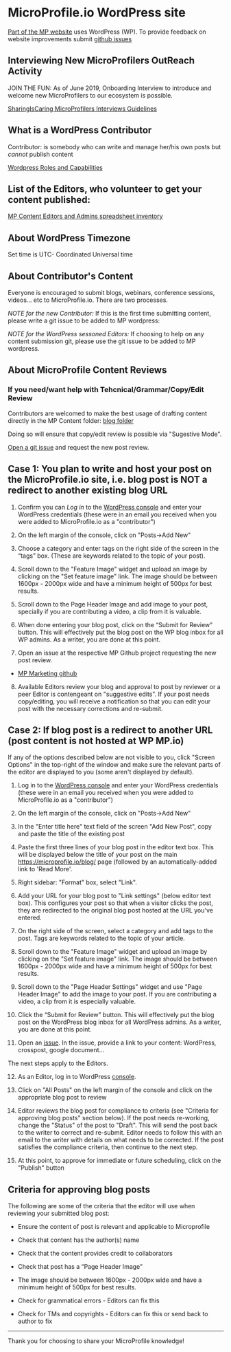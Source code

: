 # MicroProfile.io WordPress site

[Part of the MP website](https://MicroProfile.io) uses WordPress (WP).
To provide feedback on website improvements submit [github issues](https://github.com/eclipse/microprofile-marketing/issues)

## Interviewing New MicroProfilers OutReach Activity

JOIN THE FUN: As of June 2019, Onboarding Interview to introduce and welcome new MicroProfilers to our ecosystem is possible. 

[SharingIsCaring MicroProfilers Interviews Guidelines](https://github.com/eclipse/microprofile-marketing/wiki/Sharing:--The-Onboarding-Into-MicroProfile-Interview-Series)

## What is a WordPress Contributor

Contributor: is somebody who can write and manage her/his own posts but *cannot* publish content

 [Wordpress Roles and Capabilities](https://codex.wordpress.org/Roles_and_Capabilities)

## List of the Editors, who volunteer to get your content published: 

[MP Content Editors and Admins spreadsheet inventory](https://docs.google.com/document/d/1q0Xw4XJcoVq1V5vPWe9KR__WKoGc0e-X5cD3tnBsIKw/edit)

## About WordPress Timezone

Set time is UTC- Coordinated Universal time

## About Contributor's Content

Everyone is encouraged to submit blogs, webinars, conference sessions, videos... etc to MicroProfile.io. There are two processes.

_NOTE for the new Contributor:_ If this is the first time submitting content, please write a git issue to be added to MP wordpress:

_NOTE for the WordPress sessoned Editors:_ If choosing to help on any content submission git, please use the git issue to be added to MP wordpress. 

## About MicroProfile Content Reviews

### If you need/want help with Tehcnical/Grammar/Copy/Edit Review

Contributors are welcomed to make the best usage of drafting content directly in the MP Content folder:  [blog folder](https://drive.google.com/drive/folders/1yonVuzmgpH_Mr3WgoqQEYywoJJjOmKBD)

Doing so will ensure that copy/edit review is possible via "Sugestive Mode".  

[Open a git issue](https://github.com/eclipse/microprofile-marketing/issues/new) and request the new post review. 


## Case 1: You plan to write and host your post on the MicroProfile.io site, i.e. blog post is NOT a redirect to another existing blog URL

1. Confirm you can _Log in_ to the [WordPress console](https://microprofile.wpengine.com/wp-admin/) and enter your WordPress credentials (these were in an email you received when you were added to MicroProfile.io as a "contributor")

2. On the left margin of the console, click on "Posts->Add New"

3. Choose a category and enter tags on the right side of the screen in the “tags” box. (These are keywords related to the topic of your post).

4. Scroll down to the "Feature Image" widget and upload an image by clicking on the "Set feature image" link. The image should be between 1600px - 2000px wide and have a minimum height of 500px for best results. 

5. Scroll down to the Page Header Image and add image to your post, specially if you are contributing a video, a clip from it is valuable. 

6. When done entering your blog post, click on the “Submit for Review” button. This will effectively put the blog post on the WP blog inbox for all WP admins. As a writer, you are done at this point.

7. Open an issue at the respective MP Github project requesting the new post review.

  * [MP Marketing github](https://github.com/eclipse/microprofile-marketing/issues)

8. Available Editors review your blog and approval to post by reviewer or a peer Editor is contengeant on "suggestive edits".  If your post needs copy/editing, you will receive a notification so that you can edit your post with the necessary corrections and re-submit. 

## Case 2: If blog post is a redirect to another URL (post content is not hosted at WP MP.io)

If any of the options described below are not visible to you, click "Screen Options" in the top-right of the window and make sure the relevant parts of the editor are displayed to you (some aren't displayed by default).

1. Log in to the [WordPress console](https://microprofile.wpengine.com/wp-admin/) and enter your WordPress credentials (these were in an email you received when you were added to MicroProfile.io as a "contributor")

2. On the left margin of the console, click on "Posts->Add New"

3. In the "Enter title here" text field of the screen "Add New Post", copy and paste the title of the existing post

4. Paste the first three lines of your blog post in the editor text box. This will be displayed below the title of your post on the main https://microprofile.io/blog/ page (followed by an automatically-added link to 'Read More'.

5. Right sidebar: "Format" box, select "Link".

6. Add your URL for your blog post to "Link settings" (below editor text box). This configures your post so that when a visitor clicks the post, they are redirected to the original blog post hosted at the URL you've entered.

7. On the right side of the screen, select a category and add tags to the post. Tags are keywords related to the topic of your article.

8. Scroll down to the "Feature Image" widget and upload an image by clicking on the "Set feature image" link. The image should be between 1600px - 2000px wide and have a minimum height of 500px for best results. 

9. Scroll down to the "Page Header Settings" widget and use "Page Header Image" to add the image to your post. If you are contributing a video, a clip from it is especially valuable. 

10. Click the “Submit for Review” button. This will effectively put the blog post on the WordPress blog inbox for all WordPress admins. As a writer, you are done at this point.

11. Open an [issue](https://github.com/eclipse/microprofile-marketing/issues). In the issue, provide a link to your content: WordPress, crosspost, google document... 

The next steps apply to the Editors.

12. As an Editor, log in to WordPress [console](https://microprofile.wpengine.com/wp-admin/).

13. Click on "All Posts" on the left margin of the console and click on the appropriate blog post to review

14. Editor reviews the blog post for compliance to criteria (see "Criteria for approving blog posts" section below). If the post needs re-working, change the "Status" of the post to "Draft".  This will send the post back to the writer to correct and re-submit. Editor needs to follow this with an email to the writer with details on what needs to be corrected. If the post satisfies the compliance criteria, then continue to the next step.

15.  At this point, to approve for immediate or future scheduling, click on the "Publish" button


## Criteria for approving blog posts

The following are some of the criteria that the editor will use when reviewing your submitted blog post:

* Ensure the content of post is relevant and applicable to Microprofile

* Check that content has the author(s) name

* Check that the content provides credit to collaborators

* Check that post has a “Page Header Image”

* The image should be between 1600px - 2000px wide and have a minimum height of 500px for best results.

* Check for grammatical errors - Editors can fix this

* Check for TMs and copyrights - Editors can fix this or send back to author to fix

----
Thank you for choosing to share your MicroProfile knowledge!
